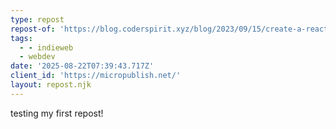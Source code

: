 ```yaml
---
type: repost
repost-of: 'https://blog.coderspirit.xyz/blog/2023/09/15/create-a-react-component-lib/'
tags:
  - - indieweb
  - webdev
date: '2025-08-22T07:39:43.717Z'
client_id: 'https://micropublish.net/'
layout: repost.njk
---
```

testing my first repost!
